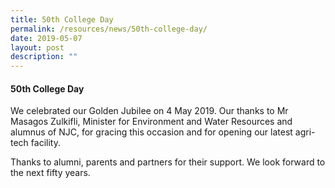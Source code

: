 ```yaml
---
title: 50th College Day
permalink: /resources/news/50th-college-day/
date: 2019-05-07
layout: post
description: ""
---
```

#### 50th College Day

We celebrated our Golden Jubilee on 4 May 2019. Our thanks to Mr Masagos Zulkifli, Minister for Environment and Water Resources and alumnus of NJC, for gracing this occasion and for opening our latest agri-tech facility.

Thanks to alumni, parents and partners for their support. We look forward to the next fifty years.